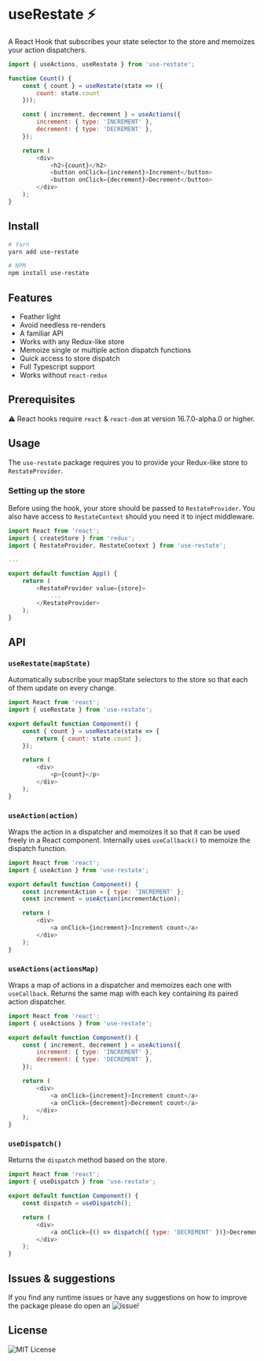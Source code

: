 # useRestate ⚡️

 A React Hook that subscribes your state selector to the store and memoizes your action dispatchers.

```js
import { useActions, useRestate } from 'use-restate';

function Count() {
    const { count } = useRestate(state => ({
        count: state.count
    }));

    const { increment, decrement } = useActions({
        increment: { type: 'INCREMENT' },
        decrement: { type: 'DECREMENT' },
    });

    return (
        <div>
            <h2>{count}</h2>
            <button onClick={increment}>Increment</button>
            <button onClick={decrement}>Decrement</button>
        </div>
    );
}
```

## Install

```bash
# Yarn
yarn add use-restate

# NPM
npm install use-restate
```

## Features

- Feather light
- Avoid needless re-renders
- A familiar API
- Works with any Redux-like store
- Memoize single or multiple action dispatch functions
- Quick access to store dispatch
- Full Typescript support
- Works without `react-redux`


## Prerequisites

⚠️ React hooks require `react` & `react-dom` at version 16.7.0-alpha.0 or higher.

## Usage

The `use-restate` package requires you to provide your Redux-like store to `RestateProvider`.

### Setting up the store

Before using the hook, your store should be passed to `RestateProvider`. You also have access to `RestateContext` should you need it to inject middleware.

```js
import React from 'react';
import { createStore } from 'redux';
import { RestateProvider, RestateContext } from 'use-restate';

...

export default function App() {
    return (
        <RestateProvider value={store}>
            ...
        </RestateProvider>
    );
}
```

## API

### `useRestate(mapState)`

Automatically subscribe your mapState selectors to the store so that each of them update on every change.

```js
import React from 'react';
import { useRestate } from 'use-restate';

export default function Component() {
    const { count } = useRestate(state => {
        return { count: state.count };
    });

    return (
        <div>
            <p>{count}</p>
        </div>
    );
}
```

### `useAction(action)`

Wraps the action in a dispatcher and memoizes it so that it can be used freely in a React component. Internally uses `useCallback()` to memoize the dispatch function.

```js
import React from 'react';
import { useAction } from 'use-restate';

export default function Component() {
    const incrementAction = { type: 'INCREMENT' };
    const increment = useAction(incrementAction);

    return (
        <div>
            <a onClick={increment}>Increment count</a>
        </div>
    );
}
```

### `useActions(actionsMap)`

Wraps a map of actions in a dispatcher and memoizes each one with `useCallback`. Returns the same map with each key containing its paired action dispatcher.

```js
import React from 'react';
import { useActions } from 'use-restate';

export default function Component() {
    const { increment, decrement } = useActions({
        increment: { type: 'INCREMENT' },
        decrement: { type: 'DECREMENT' },
    });

    return (
        <div>
            <a onClick={increment}>Increment count</a>
            <a onClick={decrement}>Decrement count</a>
        </div>
    );
}
```

### `useDispatch()`

Returns the `dispatch` method based on the store.

```js
import React from 'react';
import { useDispatch } from 'use-restate';

export default function Component() {
    const dispatch = useDispatch();

    return (
        <div>
            <a onClick={() => dispatch({ type: 'DECREMENT' })}>Decrement count</a>
        </div>
    );
}
```

## Issues & suggestions

If you find any runtime issues or have any suggestions on how to improve the package please do open an ![issue](https://github.com/animify/useRestate/issues)!

## License

![MIT License](LICENSE)
